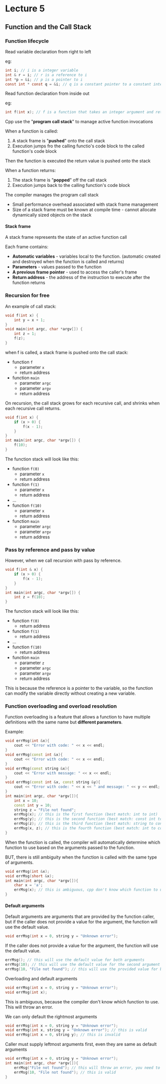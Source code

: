 # Lecture 5

## Function and the Call Stack

### Function lifecycle

Read variable declaration from right to left

eg:

```c
int i; // i is a integer variable
int & r = i; // r is a reference to i
int *p = &i; // p is a pointer to i
const int * const q = &i; // q is a constant pointer to a constant integer
```

Read function declaration from inside out

eg:

```c
int f(int x); // f is a function that takes an integer argument and returns an integer
```

Cpp use the "**program call stack**" to manage active function invocations

When a function is called:

1. A stack frame is "**pushed**" onto the call stack
2. Execution jumps fro the calling functio's code block to the called function's code block

Then the function is executed the return value is pushed onto the stack

When a function returns:

1. The stack frame is "**popped**" off the call stack
2. Execution jumps back to the calling function's code block

The compiler manages the program call stack

- Small performance overhead associated with stack frame management
- Size of a stack frame must be known at compile time - cannot allocate dynamically sized objects on the stack

#### Stack frame

A stack frame represents the state of an active function call

Each frame contains:

- **Automatic variables** - variables local to the function. (automatic created and destroyed when the function is called and returns)
- **Parameters** - values passed to the function
- **A previous frame pointer** - used to access the caller's frame
- **Return address** - the address of the instruction to execute after the function returns

### Recursion for free

An example of call stack:

```cpp
void f(int x) {
    int y = x + 1;
}
void main(int argc, char *argv[]) {
    int z = 1;
    f(z);
}
```

when f is called, a stack frame is pushed onto the call stack:

- function `f`
  - parameter `x`
  - return address
- function `main`
  - parameter `argc`
  - parameter `argv`
  - return address

On recursion, the call stack grows for each recursive call, and shrinks when each recursive call returns.

```cpp
void f(int x) {
    if (x > 0) {
        f(x - 1);
    }
}
int main(int argc, char *argv[]) {
    f(10);
}
```

The function stack will look like this:

- function `f(0)`
  - parameter `x`
  - return address
- function `f(1)`
  - parameter `x`
  - return address
- ...
- function `f(10)`
  - parameter `x`
  - return address
- function `main`
  - parameter `argc`
  - parameter `argv`
  - return address

### Pass by reference and pass by value

However, when we call recursion with pass by reference.

```cpp
void f(int & x) {
    if (x > 0) {
        f(x - 1);
    }
}
int main(int argc, char *argv[]) {
    int z = f(10);
}
```

The function stack will look like this:

- function `f(0)`
  - return address
- function `f(1)`
  - return address
- ...
- function `f(10)`
  - return address
- function `main`
  - parameter `z`
  - parameter `argc`
  - parameter `argv`
  - return address

This is because the reference is a pointer to the variable, so the function can modify the variable directly without creating a new variable.

### Function overloading and overload resolution

Function overloading is a feature that allows a function to have multiple definitions with the same name but **different parameters**.

Example:

```cpp
void errMsg(int &x){
    cout << "Error with code: " << x << endl;
}
void errMsg(const int &x){
    cout << "Error with code: " << x << endl;
}
void errMsg(const string &x){
    cout << "Error with message: " << x << endl;
}
void errMsg(const int &x, const string &y){
    cout << "Error with code: " << x << " and message: " << y << endl;
}
int main(int argc, char *argv[]){
    int x = 10;
    const int y = 10;
    string z = "File not found";
    errMsg(x); // this is the first function (best match: int to int)
    errMsg(y); // this is the second function (best match: const int to const int)
    errMsg(z); // this is the third function (best match: string to const string)
    errMsg(x, z); // this is the fourth function (best match: int to const int, string to const string)
}
```

When the function is called, the compiler will automatically determine which function to use based on the arguments passed to the function.

BUT, there is still ambiguity when the function is called with the same type of arguments.

```cpp
void errMsg(int &x);
void errMsg(short &x);
int main(int argc, char *argv[]){
    char x = 'a';
    errMsg(x); // this is ambiguous, cpp don't know which function to use since char can both be converted to int and short. This will throw an error.
}
```

#### Default arguments

Default arguments are arguments that are provided by the function caller, but if the caller does not provide a value for the argument, the function will use the default value.

```cpp
void errMsg(int x = 0, string y = "Unknown error");
```

If the caller does not provide a value for the argument, the function will use the default value.

```cpp
errMsg(); // this will use the default value for both arguments
errMsg(10); // this will use the default value for the second argument
errMsg(10, "File not found"); // this will use the provided value for both arguments
```

Overloading and default arguments

```cpp
void errMsg(int x = 0, string y = "Unknown error");
void errMsg(int x);
```

This is ambiguous, because the compiler don't know which function to use. This will throw an error.

We can only default the rightmost arguments

```cpp
void errMsg(int x = 0, string y = "Unknown error");
void errMsg(int x, string y = "Unknown error"); // this is valid
void errMsg(int x = 0, string y); // this is invalid
```

Caller must supply leftmost arguments first, even they are same as default arguments

```cpp
void errMsg(int x = 0, string y = "Unknown error");
int main(int argc, char *argv[]){
    errMsg("File not found"); // this will throw an error, you need to provide the first argument
    errMsg(10, "File not found"); // this is valid
}
```
